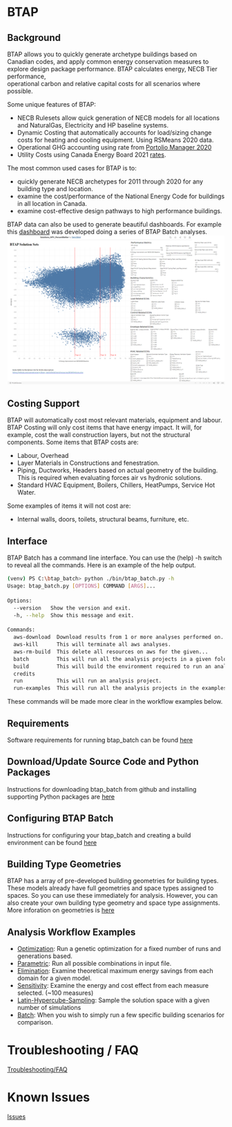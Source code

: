 # BTAP

## Background
BTAP allows you to quickly generate archetype buildings based on Canadian codes, and apply common energy 
conservation measures to explore design package performance. BTAP calculates energy, NECB Tier performance,  
operational carbon and relative capital costs for all scenarios where possible. 

Some unique features of BTAP:
* NECB Rulesets allow quick generation of NECB models for all locations and NaturalGas, Electricity and HP baseline systems.
* Dynamic Costing that automatically accounts for load/sizing change costs for heating and cooling equipment.  Using RSMeans 2020 data. 
* Operational GHG accounting using rate from [Portolio Manager 2020](https://github.com/NREL/openstudio-standards/blob/master/lib/openstudio-standards/standards/necb/common/btap_data.rb#L1899)
* Utility Costs using Canada Energy Board 2021 [rates](https://github.com/NREL/openstudio-standards/blob/master/lib/openstudio-standards/standards/necb/common/neb_end_use_prices.csv).

The most common used cases for BTAP is to:
* quickly generate NECB archetypes for 2011 through 2020 for any building type and location.
* examine the cost/performance of the National Energy Code for buildings in all location in Canada.
* examine cost-effective design pathways to high performance buildings.

BTAP data can also be used to generate beautiful dashboards. For example this 
[dashboard](https://public.tableau.com/app/profile/sara.gilani/viz/Solutions_NPV_PercentBetter/DB_Solutions_NPV_PercentBetter) was developed doing a series of BTAP Batch analyses.
![image info](docs/images/solutions_npv_percentbetter.png)


## Costing Support
BTAP will automatically cost most relevant materials, equipment and labour. BTAP Costing will only cost items 
that have energy impact. It will, for example, cost the wall construction layers, but not the structural components. 
Some items that BTAP costs are:
* Labour, Overhead
* Layer Materials in Constructions and fenestration.
* Piping, Ductworks, Headers based on actual geometry of the building. This is required when evaluating forces air vs hydronic solutions. 
* Standard HVAC Equipment, Boilers, Chillers, HeatPumps, Service Hot Water. 

Some examples of items it will not cost are:
* Internal walls, doors, toilets, structural beams, furniture, etc.   

## Interface
BTAP Batch has a command line interface.  You can use the (help) -h switch to reveal all the commands. Here is an example of the help output.
```bash
(venv) PS C:\btap_batch> python ./bin/btap_batch.py -h    
Usage: btap_batch.py [OPTIONS] COMMAND [ARGS]...

Options:
  --version   Show the version and exit.
  -h, --help  Show this message and exit.

Commands:
  aws-download  Download results from 1 or more analyses performed on...
  aws-kill      This will terminate all aws analyses.
  aws-rm-build  This delete all resources on aws for the given...
  batch         This will run all the analysis projects in a given folder...
  build         This will build the environment required to run an analysis.
  credits
  run           This will run an analysis project.
  run-examples  This will run all the analysis projects in the examples...
```

These commands will be made more clear in the workflow examples below. 

## Requirements
Software requirements for running btap_batch can be found [here](docs/requirements.md)

## Download/Update Source Code and Python Packages
Instructions for downloading btap_batch from github and installing supporting Python packages are [here](docs/download.md)

## Configuring BTAP Batch
Instructions for configuring your btap_batch and creating a build environment can be found [here](docs/configure.md)

## Building Type Geometries
BTAP has a array of pre-developed building geometries for building types. These models already have full geometries and 
space types assigned to spaces. So you can use these immediately for analysis. However, you can also create your own 
building type geometry and space type assignments.  More inforation on geometries is [here](docs/geometry_library.md)

## Analysis Workflow Examples
 * [Optimization](docs/optimization.md): Run a genetic optimization for a fixed number of runs and generations based. 
 * [Parametric](docs/parametric.md): Run all possible combinations in input file.
 * [Elimination](docs/elimination.md): Examine theoretical maximum energy savings from each domain for a given model. 
 * [Sensitivity](docs/sensitivity.md): Examine the energy and cost effect from each measure selected. (~100 measures) 
 * [Latin-Hypercube-Sampling](docs/latin_hypercube_sampling.md): Sample the solution space with a given number of simulations
 * [Batch](docs/packages.md): When you wish to simply run a few specific building scenarios for comparison.


# Troubleshooting / FAQ
 [Troubleshooting/FAQ](docs/troubleshooting.md)

# Known Issues
[Issues](docs/known_issues.md)



